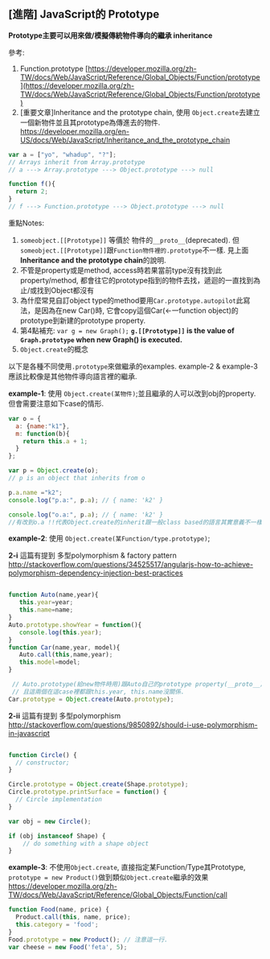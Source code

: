 ## [進階] JavaScript的 Prototype

**Prototype主要可以用來做/模擬傳統物件導向的繼承 inheritance**

參考:

1. Function.prototype
[https://developer.mozilla.org/zh-TW/docs/Web/JavaScript/Reference/Global_Objects/Function/prototype](https://developer.mozilla.org/zh-TW/docs/Web/JavaScript/Reference/Global_Objects/Function/prototype)
2. [重要文章]Inheritance and the prototype chain, 使用 `Object.create`去建立一個新物件並且其prototype為傳進去的物件.
https://developer.mozilla.org/en-US/docs/Web/JavaScript/Inheritance_and_the_prototype_chain

~~~ javascript
var a = ["yo", "whadup", "?"];
// Arrays inherit from Array.prototype
// a ---> Array.prototype ---> Object.prototype ---> null

function f(){
  return 2;
}
// f ---> Function.prototype ---> Object.prototype ---> null

~~~

重點Notes:

1. `someobject.[[Prototype]]` 等價於 物件的`__proto__`(deprecated). 但`someobject.[[Prototype]]`跟`Function物件裡的.prototype`不一樣. 見上面**Inheritance and the prototype chain**的說明.
3. 不管是property或是method, access時若果當前type沒有找到此property/method, 都會往它的prototype指到的物件去找，遞迴的一直找到為止/或找到Object都沒有
4. 為什麼常見自訂object type的method要用`Car.prototype.autopilot`此寫法，是因為在new Car()時, 它會copy這個Car(<-一function object)的prototype到新建的prototype property.
5. 第4點補充: `var g = new Graph();` **`g.[[Prototype]]` is the value of `Graph.prototype` when new Graph() is executed.**
5. `Object.create`的概念

以下是各種不同使用`.prototype`來做繼承的examples. example-2 & example-3應該比較像是其他物件導向語言裡的繼承.

**example-1**: 使用 `Object.create(某物件)`;並且繼承的人可以改到obj的property. 但會需要注意如下case的情形.

~~~ javascript
var o = {
  a: {name:"k1"},
  m: function(b){
    return this.a + 1;
  }
};

var p = Object.create(o);
// p is an object that inherits from o

p.a.name ="k2";
console.log("p.a:", p.a); // { name: 'k2' }

console.log("o.a:", p.a); // { name: 'k2' }
//有改到o.a !!代表Object.create的inherit跟一般class based的語言其實意義不一樣
~~~

**example-2**: 使用 `Object.create(某Function/type.prototype)`;

**2-i** 這篇有提到 多型polymorphism & factory pattern
http://stackoverflow.com/questions/34525517/angularjs-how-to-achieve-polymorphism-dependency-injection-best-practices
~~~ javascript

function Auto(name,year){
   this.year=year;
   this.name=name;
}
Auto.prototype.showYear = function(){
   console.log(this.year);
}
function Car(name,year, model){
   Auto.call(this,name,year);
   this.model=model;
}

 // Auto.prototype(給new物件時用)跟Auto自己的prototype property(__proto__)不一樣.
 // 且這兩個在這case裡都跟this.year, this.name沒關係.  
Car.prototype = Object.create(Auto.prototype);
~~~

**2-ii** 這篇有提到 多型polymorphism
http://stackoverflow.com/questions/9850892/should-i-use-polymorphism-in-javascript
~~~ javascript

function Circle() {
  // constructor;
}

Circle.prototype = Object.create(Shape.prototype);
Circle.prototype.printSurface = function() {
  // Circle implementation
}

var obj = new Circle();

if (obj instanceof Shape) {
    // do something with a shape object
}
~~~

**example-3**: 不使用`Object.create`, 直接指定某Function/Type其Prototype, `prototype = new Product()`做到類似`Object.create`繼承的效果
https://developer.mozilla.org/zh-TW/docs/Web/JavaScript/Reference/Global_Objects/Function/call

~~~ javascript
function Food(name, price) {
  Product.call(this, name, price);
  this.category = 'food';
}
Food.prototype = new Product(); // 注意這一行.
var cheese = new Food('feta', 5);
~~~
